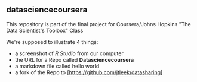 ## datasciencecoursera

This repository is part of the final project for Coursera/Johns Hopkins "The Data Scientist's Toolbox" Class

We're supposed to illustrate 4 things:
* a screenshot of _R Studio_ from our computer
* the URL for a Repo called **Datasciencecoursera**
* a markdown file called hello world
* a fork of the Repo to [https://github.com/jtleek/datasharing]

